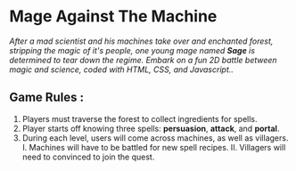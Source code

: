# Mage Against The Machine

 *After a mad scientist and his machines take over and enchanted forest, stripping the magic of it's people, one young mage named **Sage** is determined to tear down the regime. Embark on a fun 2D battle between magic and science, coded with HTML, CSS, and Javascript..*


## Game Rules :

1. Players must traverse the forest to collect ingredients for spells.
2. Player starts off knowing three spells: **persuasion**, **attack**, and **portal**.
3. During each level, users will come across machines, as well as villagers.
          I. Machines will have to be battled for new spell recipes.
          II. Villagers will need to convinced to join the quest.
